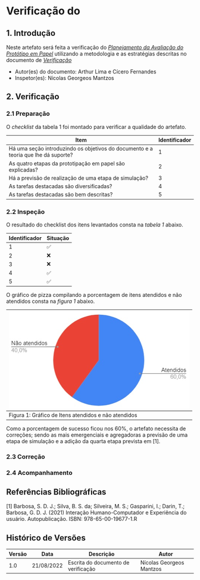 # Verificação do 

## 1. Introdução

Neste artefato será feita a verificação do
[*Planejamento da Avaliação do Protótipo em Papel*](/nivel2/planejamento_avaliacao_prototipo_papel.md) utilizando a metodologia e as estratégias descritas no documento
de [*Verificação*](../verif_principal.md)

- Autor(es) do documento: Arthur Lima e Cícero Fernandes
- Inspetor(es): Nícolas Georgeos Mantzos

## 2. Verificação

### 2.1 Preparação

O *checklist* da tabela 1 foi montado para verificar a qualidade do artefato.

| Item | Identificador |
| ------------ | -------- |
| Há uma seção introduzindo os objetivos do documento e a teoria que lhe dá suporte?         | 1        |
| As quatro etapas da prototipação em papel são explicadas?        | 2        |
| Há a previsão de realização de uma etapa de simulação?         | 3        |
| As tarefas destacadas são diversificadas?         | 4        |
| As tarefas destacadas são bem descritas?         | 5        |

### 2.2 Inspeção

O resultado do checklist dos itens levantados consta na _tabela 1_ abaixo.

| Identificador | Situação |
| --------- | -------- |
| 1         | ✅        |
| 2         | ❌        |
| 3         | ❌        |
| 4         | ✅        |
| 5         | ✅        |

O gráfico de pizza compilando a porcentagem de itens atendidos e não atendidos consta na _figura 1_ abaixo.

| ![imagemGráfico](../../_media/graf_pizza_verif_planej_prototipo_papel.jpg) |
|---------------------------------------------------------|
| Figura 1: Gráfico de Itens atendidos e não atendidos    |

Como a porcentagem de sucesso ficou nos 60%, o artefato necessita de correções; sendo as mais emergenciais e agregadoras a previsão de uma 
etapa de simulação e a adição da quarta etapa prevista em [1].

### 2.3 Correção

### 2.4 Acompanhamento

## Referências Bibliográficas

[1] Barbosa, S. D. J.; Silva, B. S. da; Silveira, M. S.; Gasparini, I.; Darin, T.; Barbosa, G. D. J. (2021)
Interação Humano-Computador e Experiência do usuário. Autopublicação. ISBN: 978-65-00-19677-1.R

## Histórico de Versões

| Versão | Data       | Descrição           | Autor            |
| ------ | ---------- | ------------------- | ---------------- |
| 1.0    | 21/08/2022 | Escrita do documento de verificação | Nícolas Georgeos Mantzos |
